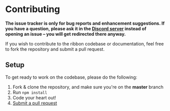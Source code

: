 # Contributing

**The issue tracker is only for bug reports and enhancement suggestions. If you have a question, please ask it in the [Discord server](https://discord.gg/zs2fNKa) instead of opening an issue – you will get redirected there anyway.**

If you wish to contribute to the ribbon codebase or documentation, feel free to fork the repository and submit a pull request.

## Setup
To get ready to work on the codebase, please do the following:

1. Fork & clone the repository, and make sure you're on the **master** branch
2. Run `npm install`
3. Code your heart out!
4. [Submit a pull request](https://github.com/favna/ribbon/compare)